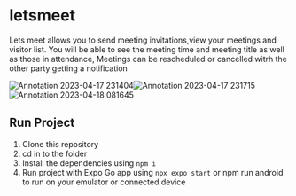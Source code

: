 # letsmeet
Lets meet allows you to send meeting invitations,view your meetings and visitor list.
You will be able to see the meeting time and meeting title as well as those in attendance,
Meetings can be rescheduled or cancelled witrh the other party getting a notification


![Annotation 2023-04-17 231404](https://github.com/LouisMuriuki/letsmeet/assets/42152260/feffb466-df77-4df6-bf70-a3284079b678)![Annotation 2023-04-17 231715](https://github.com/LouisMuriuki/letsmeet/assets/42152260/2fde0679-4f53-429c-ad43-b4cb463a127c)![Annotation 2023-04-18 081645](https://github.com/LouisMuriuki/letsmeet/assets/42152260/c01e9e02-2ae1-4386-8a34-81691862f000)

## Run Project
1. Clone this repository
2. cd in to the folder
3. Install the dependencies using `npm i`
4. Run project with Expo Go app using `npx expo start` or npm run android to run on your emulator  or connected device
